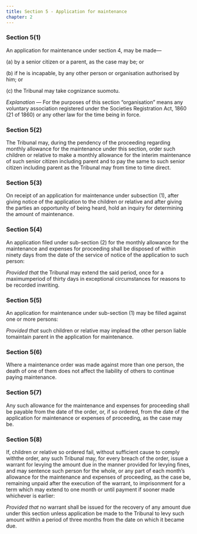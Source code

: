 ```yaml
---
title: Section 5 - Application for maintenance 
chapter: 2
---
```


### Section 5(1) 

An application for maintenance under section 4, may be made—

(a) by a senior citizen or a parent, as the case may be; or

(b) if he is incapable, by any other person or organisation authorised by him; or

(c) the Tribunal may take cognizance suomotu.

*Explanation* — For the purposes of this section “organisation” means any voluntary association registered under the Societies Registration Act, 1860 (21 of 1860) or any other law for the time being in force.

### Section 5(2) 

The Tribunal may, during the pendency of the proceeding regarding monthly allowance for the maintenance under this section, order such children or relative to make a monthly allowance for the interim maintenance of such senior citizen including parent and to pay the same to such senior citizen including parent as the Tribunal may from time to time direct.

### Section 5(3) 

On receipt of an application for maintenance under subsection (1), after giving notice of the application to the children or relative and after giving the parties an opportunity of being heard, hold an inquiry for determining the amount of maintenance.

### Section 5(4) 

An application filed under sub-section (2) for the monthly allowance for the maintenance and expenses for proceeding shall be disposed of within ninety days from the date of the service of notice of the application to such person:

*Provided that* the Tribunal may extend the said period, once for a maximumperiod of thirty days in exceptional circumstances for reasons to be recorded inwriting.

### Section 5(5)

An application for maintenance under sub-section (1) may be filled against one or more persons:

*Provided that* such children or relative may implead the other person liable tomaintain parent in the application for maintenance.

### Section 5(6) 

Where a maintenance order was made against more than one person, the death of one of them does not affect the liability of others to continue paying maintenance.

### Section 5(7) 

Any such allowance for the maintenance and expenses for proceeding shall be payable from the date of the order, or, if so ordered, from the date of the application for maintenance or expenses of proceeding, as the case may be.

### Section 5(8) 

If, children or relative so ordered fail, without sufficient cause to comply withthe order, any such Tribunal may, for every breach of the order, issue a warrant for levying the amount due in the manner provided for levying fines, and may sentence such person for the whole, or any part of each month’s allowance for the maintenance and expenses of proceeding, as the case be, remaining unpaid after the execution of the warrant, to imprisonment for a term which may extend to one month or until payment if sooner made whichever is earlier:

*Provided that* no warrant shall be issued for the recovery of any amount due under this section unless application be made to the Tribunal to levy such amount within a period of three months from the date on which it became due.

